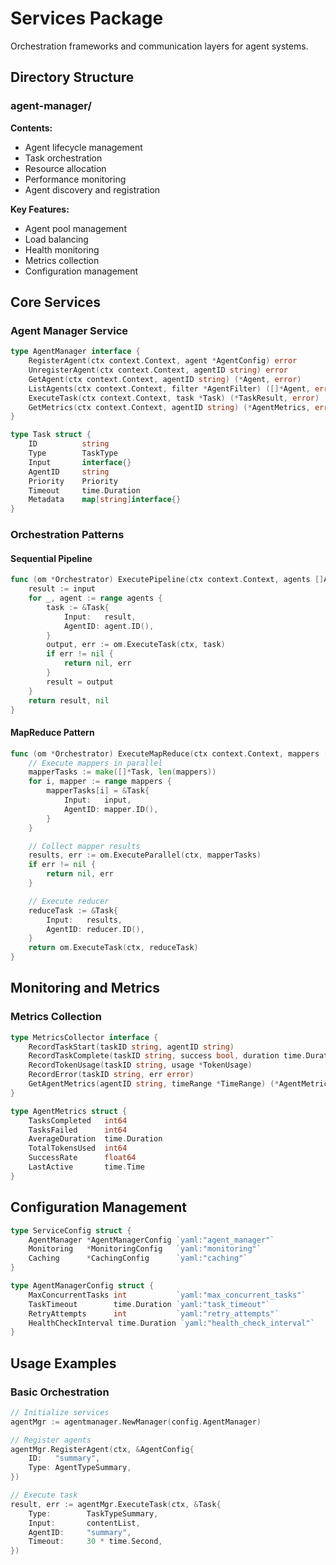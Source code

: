 # Services Package

Orchestration frameworks and communication layers for agent systems.

## Directory Structure

### agent-manager/
**Contents:**
- Agent lifecycle management
- Task orchestration
- Resource allocation
- Performance monitoring
- Agent discovery and registration

**Key Features:**
- Agent pool management
- Load balancing
- Health monitoring
- Metrics collection
- Configuration management

## Core Services

### Agent Manager Service

```go
type AgentManager interface {
    RegisterAgent(ctx context.Context, agent *AgentConfig) error
    UnregisterAgent(ctx context.Context, agentID string) error
    GetAgent(ctx context.Context, agentID string) (*Agent, error)
    ListAgents(ctx context.Context, filter *AgentFilter) ([]*Agent, error)
    ExecuteTask(ctx context.Context, task *Task) (*TaskResult, error)
    GetMetrics(ctx context.Context, agentID string) (*AgentMetrics, error)
}

type Task struct {
    ID          string
    Type        TaskType
    Input       interface{}
    AgentID     string
    Priority    Priority
    Timeout     time.Duration
    Metadata    map[string]interface{}
}
```

### Orchestration Patterns

#### Sequential Pipeline
```go
func (om *Orchestrator) ExecutePipeline(ctx context.Context, agents []Agent, input interface{}) (interface{}, error) {
    result := input
    for _, agent := range agents {
        task := &Task{
            Input:   result,
            AgentID: agent.ID(),
        }
        output, err := om.ExecuteTask(ctx, task)
        if err != nil {
            return nil, err
        }
        result = output
    }
    return result, nil
}
```

#### MapReduce Pattern
```go
func (om *Orchestrator) ExecuteMapReduce(ctx context.Context, mappers []Agent, reducer Agent, input interface{}) (interface{}, error) {
    // Execute mappers in parallel
    mapperTasks := make([]*Task, len(mappers))
    for i, mapper := range mappers {
        mapperTasks[i] = &Task{
            Input:   input,
            AgentID: mapper.ID(),
        }
    }

    // Collect mapper results
    results, err := om.ExecuteParallel(ctx, mapperTasks)
    if err != nil {
        return nil, err
    }

    // Execute reducer
    reduceTask := &Task{
        Input:   results,
        AgentID: reducer.ID(),
    }
    return om.ExecuteTask(ctx, reduceTask)
}
```

## Monitoring and Metrics

### Metrics Collection
```go
type MetricsCollector interface {
    RecordTaskStart(taskID string, agentID string)
    RecordTaskComplete(taskID string, success bool, duration time.Duration)
    RecordTokenUsage(taskID string, usage *TokenUsage)
    RecordError(taskID string, err error)
    GetAgentMetrics(agentID string, timeRange *TimeRange) (*AgentMetrics, error)
}

type AgentMetrics struct {
    TasksCompleted   int64
    TasksFailed      int64
    AverageDuration  time.Duration
    TotalTokensUsed  int64
    SuccessRate      float64
    LastActive       time.Time
}
```

## Configuration Management

```go
type ServiceConfig struct {
    AgentManager *AgentManagerConfig `yaml:"agent_manager"`
    Monitoring   *MonitoringConfig   `yaml:"monitoring"`
    Caching      *CachingConfig      `yaml:"caching"`
}

type AgentManagerConfig struct {
    MaxConcurrentTasks int           `yaml:"max_concurrent_tasks"`
    TaskTimeout        time.Duration `yaml:"task_timeout"`
    RetryAttempts      int           `yaml:"retry_attempts"`
    HealthCheckInterval time.Duration `yaml:"health_check_interval"`
}
```

## Usage Examples

### Basic Orchestration
```go
// Initialize services
agentMgr := agentmanager.NewManager(config.AgentManager)

// Register agents
agentMgr.RegisterAgent(ctx, &AgentConfig{
    ID:   "summary",
    Type: AgentTypeSummary,
})

// Execute task
result, err := agentMgr.ExecuteTask(ctx, &Task{
    Type:        TaskTypeSummary,
    Input:       contentList,
    AgentID:     "summary",
    Timeout:     30 * time.Second,
})
```
